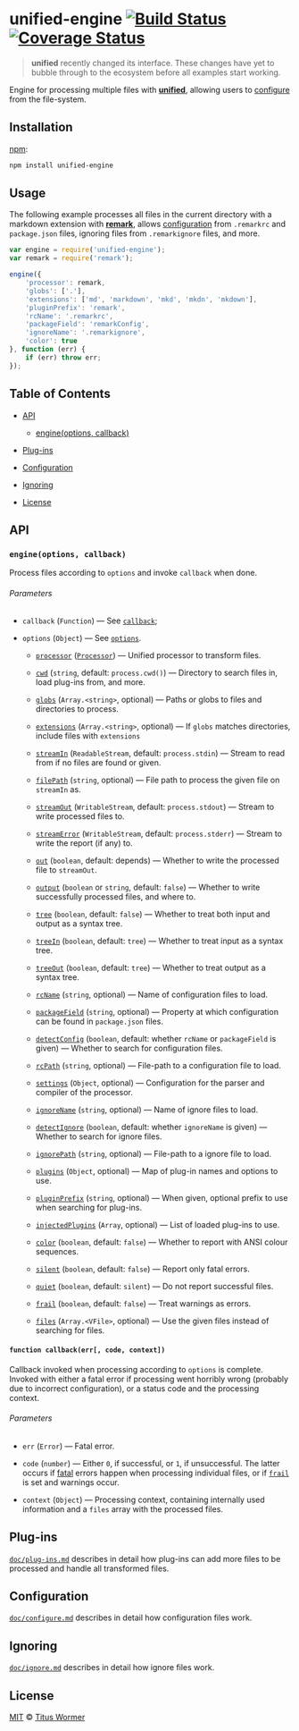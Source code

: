 # unified-engine [![Build Status][travis-badge]][travis] [![Coverage Status][codecov-badge]][codecov]

<!--lint disable heading-increment no-duplicate-headings-->

> **unified** recently changed its interface.  These changes have
> yet to bubble through to the ecosystem before all examples start
> working.

Engine for processing multiple files with [**unified**][unified],
allowing users to [configure][] from the file-system.

## Installation

[npm][npm-install]:

```bash
npm install unified-engine
```

## Usage

The following example processes all files in the current directory
with a markdown extension with [**remark**][remark], allows
[configuration][configure] from `.remarkrc` and `package.json` files,
ignoring files from `.remarkignore` files, and more.

```js
var engine = require('unified-engine');
var remark = require('remark');

engine({
    'processor': remark,
    'globs': ['.'],
    'extensions': ['md', 'markdown', 'mkd', 'mkdn', 'mkdown'],
    'pluginPrefix': 'remark',
    'rcName': '.remarkrc',
    'packageField': 'remarkConfig',
    'ignoreName': '.remarkignore',
    'color': true
}, function (err) {
    if (err) throw err;
});
```

## Table of Contents

*   [API](#api)

    *   [engine(options, callback)](#engineoptions-callback)

*   [Plug-ins](#plug-ins)

*   [Configuration](#configuration)

*   [Ignoring](#ignoring)

*   [License](#license)

## API

### `engine(options, callback)`

Process files according to `options` and invoke `callback` when done.

###### Parameters

*   `callback` (`Function`) — See [`callback`][callback];

*   `options` (`Object`) — See [`options`][options].

    *   [`processor`][processor] ([`Processor`][unified-processor])
        — Unified processor to transform files.

    *   [`cwd`][cwd] (`string`, default: `process.cwd()`)
        — Directory to search files in, load plug-ins from, and more.

    *   [`globs`][globs] (`Array.<string>`, optional)
        — Paths or globs to files and directories to process.

    *   [`extensions`][extensions] (`Array.<string>`, optional)
        — If `globs` matches directories, include files with `extensions`

    *   [`streamIn`][stream-in] (`ReadableStream`, default: `process.stdin`)
        — Stream to read from if no files are found or given.

    *   [`filePath`][file-path] (`string`, optional)
        — File path to process the given file on `streamIn` as.

    *   [`streamOut`][stream-out] (`WritableStream`, default: `process.stdout`)
        — Stream to write processed files to.

    *   [`streamError`][stream-error] (`WritableStream`, default:
        `process.stderr`)
        — Stream to write the report (if any) to.

    *   [`out`][out] (`boolean`, default: depends)
        — Whether to write the processed file to `streamOut`.

    *   [`output`][output] (`boolean` or `string`, default: `false`)
        — Whether to write successfully processed files, and where to.

    *   [`tree`][tree] (`boolean`, default: `false`)
        — Whether to treat both input and output as a syntax tree.

    *   [`treeIn`][tree-in] (`boolean`, default: `tree`)
        — Whether to treat input as a syntax tree.

    *   [`treeOut`][tree-out] (`boolean`, default: `tree`)
        — Whether to treat output as a syntax tree.

    *   [`rcName`][rc-name] (`string`, optional)
        — Name of configuration files to load.

    *   [`packageField`][package-field] (`string`, optional)
        — Property at which configuration can be found in `package.json`
        files.

    *   [`detectConfig`][detect-config] (`boolean`, default: whether
        `rcName` or `packageField` is given)
        — Whether to search for configuration files.

    *   [`rcPath`][rc-path] (`string`, optional)
        — File-path to a configuration file to load.

    *   [`settings`][settings] (`Object`, optional)
        — Configuration for the parser and compiler of the processor.

    *   [`ignoreName`][ignore-name] (`string`, optional)
        — Name of ignore files to load.

    *   [`detectIgnore`][detect-ignore] (`boolean`, default: whether
        `ignoreName` is given)
        — Whether to search for ignore files.

    *   [`ignorePath`][ignore-path] (`string`, optional)
        — File-path to a ignore file to load.

    *   [`plugins`][plugins] (`Object`, optional)
        — Map of plug-in names and options to use.

    *   [`pluginPrefix`][plugin-prefix] (`string`, optional)
        — When given, optional prefix to use when searching for plug-ins.

    *   [`injectedPlugins`][injected-plugins] (`Array`, optional)
        — List of loaded plug-ins to use.

    *   [`color`][color] (`boolean`, default: `false`)
        — Whether to report with ANSI colour sequences.

    *   [`silent`][silent] (`boolean`, default: `false`)
        — Report only fatal errors.

    *   [`quiet`][quiet] (`boolean`, default: `silent`)
        — Do not report successful files.

    *   [`frail`][frail] (`boolean`, default: `false`)
        — Treat warnings as errors.

    *   [`files`][files] (`Array.<VFile>`, optional)
        — Use the given files instead of searching for files.

#### `function callback(err[, code, context])`

Callback invoked when processing according to `options` is complete.
Invoked with either a fatal error if processing went horribly wrong
(probably due to incorrect configuration), or a status code and the
processing context.

###### Parameters

*   `err` (`Error`) — Fatal error.

*   `code` (`number`) — Either `0`, if successful, or `1`, if
    unsuccessful.  The latter occurs if [fatal][] errors
    happen when processing individual files, or if [`frail`][frail]
    is set and warnings occur.

*   `context` (`Object`) — Processing context, containing internally
    used information and a `files` array with the processed files.

## Plug-ins

[`doc/plug-ins.md`][plug-ins] describes in detail how plug-ins
can add more files to be processed and handle all transformed files.

## Configuration

[`doc/configure.md`][configure] describes in detail how configuration
files work.

## Ignoring

[`doc/ignore.md`][ignore] describes in detail how ignore files work.

## License

[MIT][license] © [Titus Wormer][author]

<!-- Definitions -->

[travis-badge]: https://img.shields.io/travis/wooorm/unified-engine.svg

[travis]: https://travis-ci.org/wooorm/unified-engine

[codecov-badge]: https://img.shields.io/codecov/c/github/wooorm/unified-engine.svg

[codecov]: https://codecov.io/github/wooorm/unified-engine

[npm-install]: https://docs.npmjs.com/cli/install

[license]: LICENSE

[author]: http://wooorm.com

[unified]: https://github.com/wooorm/unified

[unified-processor]: https://github.com/wooorm/unified#processor

[remark]: https://github.com/wooorm/remark

[fatal]: https://github.com/wooorm/vfile#vfilefailreason-position-ruleid

[callback]: #function-callbackerr-code-context

[options]: doc/options.md#options

[processor]: doc/options.md#optionsprocessor

[cwd]: doc/options.md#optionscwd

[globs]: doc/options.md#optionsglobs

[extensions]: doc/options.md#optionsextensions

[stream-in]: doc/options.md#optionsstreamin

[file-path]: doc/options.md#optionsfilepath

[stream-out]: doc/options.md#optionsstreamout

[stream-error]: doc/options.md#optionsstreamerror

[out]: doc/options.md#optionsout

[output]: doc/options.md#optionsoutput

[tree]: doc/options.md#optionstree

[tree-in]: doc/options.md#optionstreein

[tree-out]: doc/options.md#optionstreeout

[detect-config]: doc/options.md#optionsdetectconfig

[rc-name]: doc/options.md#optionsrcname

[package-field]: doc/options.md#optionspackagefield

[rc-path]: doc/options.md#optionsrcpath

[settings]: doc/options.md#optionssettings

[detect-ignore]: doc/options.md#optionsdetectignore

[ignore-name]: doc/options.md#optionsignorename

[ignore-path]: doc/options.md#optionsignorepath

[plugin-prefix]: doc/options.md#optionspluginprefix

[plugins]: doc/options.md#optionsplugins

[injected-plugins]: doc/options.md#optionsinjectedplugins

[color]: doc/options.md#optionscolor

[silent]: doc/options.md#optionssilent

[quiet]: doc/options.md#optionsquiet

[frail]: doc/options.md#optionsfrail

[files]: doc/options.md#optionsfiles

[configure]: doc/configure.md

[ignore]: doc/ignore.md

[plug-ins]: doc/plug-ins.md
